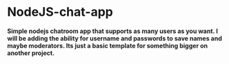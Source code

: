 ﻿# NodeJS-chat-app

**Simple nodejs chatroom app that supports as many users as you want. I will be adding the ability for username and passwords to save names and maybe moderators. Its just a basic template for something bigger on another project.**
